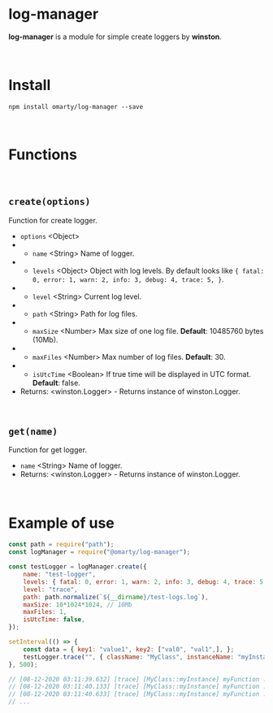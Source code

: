 # log-manager

**log-manager** is a module for simple create loggers by **winston**.

<br>

# Install

```
npm install omarty/log-manager --save
```

<br>

# Functions

<br>

## `create(options)`
Function for create logger.
* `options` \<Object\>
* * `name` \<String\> Name of logger.
* * `levels` \<Object\> Object with log levels. By default looks like `{ fatal: 0, error: 1, warn: 2, info: 3, debug: 4, trace: 5, }`.
* * `level` \<String\> Current log level.
* * `path` \<String\> Path for log files.
* * `maxSize` \<Number\> Max size of one log file. **Default**: 10485760 bytes (10Mb).
* * `maxFiles` \<Number\> Max number of log files. **Default**: 30.
* * `isUtcTime` \<Boolean\> If true time will be displayed in UTC format. **Default**: false.
* Returns: \<winston.Logger\> - Returns instance of winston.Logger.

<br>

## `get(name)`
Function for get logger.
* `name` \<String\> Name of logger.
* Returns: \<winston.Logger\> - Returns instance of winston.Logger.

<br>

# Example of use

```javascript
const path = require("path");
const logManager = require("@omarty/log-manager");

const testLogger = logManager.create({
	name: "test-logger",
	levels: { fatal: 0, error: 1, warn: 2, info: 3, debug: 4, trace: 5, },
	level: "trace",
	path: path.normalize(`${__dirname}/test-logs.log`),
	maxSize: 10*1024*1024, // 10Mb
	maxFiles: 1,
	isUtcTime: false,
});

setInterval(() => {
	const data = { key1: "value1", key2: ["val0", "val1",], };
	testLogger.trace("", { className: "MyClass", instanceName: "myInstance", funcName: 'myFunction', data: data, });
}, 500);

// [08-12-2020 03:11:39.632] [trace] [MyClass::myInstance] myFunction : {"key1":"value1","key2":["val0","val1"]}
// [08-12-2020 03:11:40.133] [trace] [MyClass::myInstance] myFunction : {"key1":"value1","key2":["val0","val1"]}
// [08-12-2020 03:11:40.633] [trace] [MyClass::myInstance] myFunction : {"key1":"value1","key2":["val0","val1"]}
// ...
```
